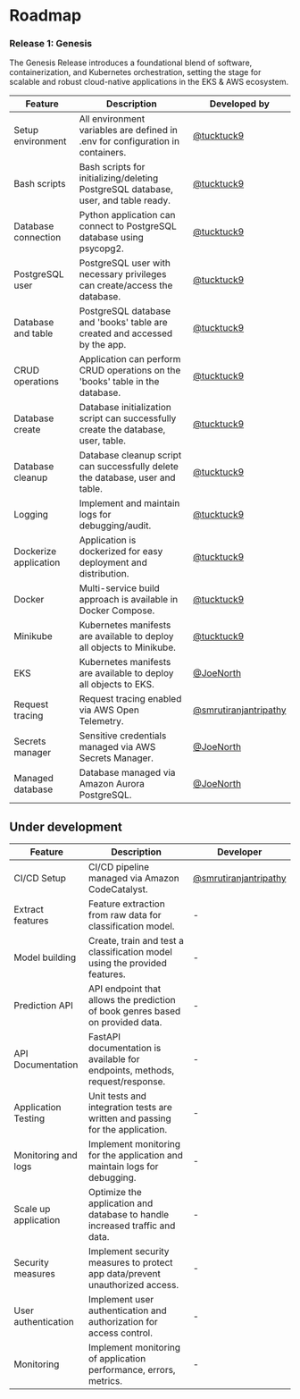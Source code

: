 # Roadmap
### Release 1: Genesis
The Genesis Release introduces a foundational blend of software, containerization, and Kubernetes orchestration, setting the stage for scalable and robust cloud-native applications in the EKS & AWS ecosystem.

| Feature              | Description                                                                        | Developed by                                    |
| -------------------- | ---------------------------------------------------------------------------------- | ----------------------------------------------- |
| Setup environment    | All environment variables are defined in .env for configuration in containers.     | [@tucktuck9](https://github.com/tucktuck9)      |
| Bash scripts         | Bash scripts for initializing/deleting PostgreSQL database, user, and table ready. | [@tucktuck9](https://github.com/tucktuck9)      |
| Database connection  | Python application can connect to PostgreSQL database using psycopg2.              | [@tucktuck9](https://github.com/tucktuck9)      |
| PostgreSQL user      | PostgreSQL user with necessary privileges can create/access the database.          | [@tucktuck9](https://github.com/tucktuck9)      |
| Database and table   | PostgreSQL database and 'books' table are created and accessed by the app.         | [@tucktuck9](https://github.com/tucktuck9)      |
| CRUD operations      | Application can perform CRUD operations on the 'books' table in the database.      | [@tucktuck9](https://github.com/tucktuck9)      |
| Database create      | Database initialization script can successfully create the database, user, table.  | [@tucktuck9](https://github.com/tucktuck9)      |
| Database cleanup     | Database cleanup script can successfully delete the database, user and table.      | [@tucktuck9](https://github.com/tucktuck9)      |
| Logging              | Implement and maintain logs for debugging/audit.                                   | [@tucktuck9](https://github.com/tucktuck9)      |
| Dockerize application| Application is dockerized for easy deployment and distribution.                    | [@tucktuck9](https://github.com/tucktuck9)      |
| Docker               | Multi-service build approach is available in Docker Compose.                       | [@tucktuck9](https://github.com/tucktuck9)      |
| Minikube             | Kubernetes manifests are available to deploy all objects to Minikube.              | [@tucktuck9](https://github.com/tucktuck9)      |
| EKS                  | Kubernetes manifests are available to deploy all objects to EKS.                   | [@JoeNorth](https://github.com/JoeNorth)        |
| Request tracing      | Request tracing enabled via AWS Open Telemetry.                                    | [@smrutiranjantripathy](https://github.com/smrutiranjantripathy)|
| Secrets manager      | Sensitive credentials managed via AWS Secrets Manager.                             | [@JoeNorth](https://github.com/JoeNorth)        |
| Managed database     | Database managed via Amazon Aurora PostgreSQL.                                     | [@JoeNorth](https://github.com/JoeNorth)        |

## Under development
| Feature              | Description                                                                        | Developer                                       |
| -------------------- | ---------------------------------------------------------------------------------- | ----------------------------------------------- |
| CI/CD Setup          | CI/CD pipeline managed via Amazon CodeCatalyst.                                    | [@smrutiranjantripathy](https://github.com/smrutiranjantripathy)  |
| Extract features     | Feature extraction from raw data for classification model.                         | -                                               |
| Model building       | Create, train and test a classification model using the provided features.         | -                                               |
| Prediction API       | API endpoint that allows the prediction of book genres based on provided data.     | -                                               |
| API Documentation    | FastAPI documentation is available for endpoints, methods, request/response.       | -                                               |
| Application Testing  | Unit tests and integration tests are written and passing for the application.      | -                                               |
| Monitoring and logs  | Implement monitoring for the application and maintain logs for debugging.          | -                                               |
| Scale up application | Optimize the application and database to handle increased traffic and data.        | -                                               |
| Security measures    | Implement security measures to protect app data/prevent unauthorized access.       | -                                               |
| User authentication  | Implement user authentication and authorization for access control.                | -                                               |
| Monitoring           | Implement monitoring of application performance, errors, metrics.                  | -                                               |

